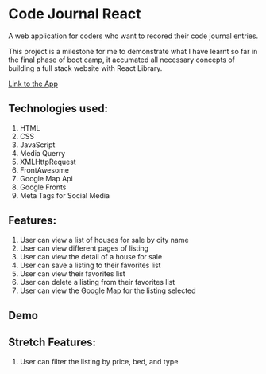 # Code Journal React

A web application for coders who want to recored their code journal entries.

This project is a milestone for me to demonstrate what I have learnt so far in the final phase of boot camp, it accumated all necessary concepts of building a full stack website with React Library. 

[Link to the App](https://code-journal-react.herokuapp.com/)

## Technologies used:
  1. HTML
  2. CSS
  3. JavaScript 
  4. Media Querry
  5. XMLHttpRequest
  6. FrontAwesome
  7. Google Map Api
  8. Google Fronts
  9. Meta Tags for Social Media
  
  
## Features:
  1. User can view a list of houses for sale by city name
  2. User can view different pages of listing
  3. User can view the detail of a house for sale
  4. User can save a listing to their favorites list
  5. User can view their favorites list
  6. User can delete a listing from their favorites list
  7. User can view the Google Map for the listing selected 
  
  
## Demo




## Stretch Features:
  1. User can filter the listing by price, bed, and type
